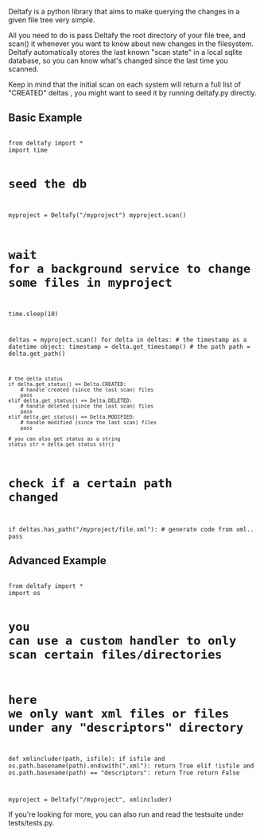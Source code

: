 Deltafy is a python library that aims to make querying the changes in a given file tree very simple.

All you need to do is pass Deltafy the root directory of your file tree, and scan() it whenever you want to know about new changes in the filesystem. Deltafy automatically stores the last known "scan state" in a local sqlite database, so you can know what's changed since the last time you scanned. 

Keep in mind that the initial scan on each system will return a full list of "CREATED" deltas , you might want to seed it by running deltafy.py directly.

Basic Example
----
<code>
from deltafy import *
import time

# seed the db
myproject = Deltafy("/myproject")
myproject.scan()

# wait for a background service to change some files in myproject
time.sleep(10)

deltas = myproject.scan()
for delta in deltas:
	# the timestamp as a datetime object:
	timestamp = delta.get_timestamp()
	# the path
	path = delta.get_path()
	
	# the delta status	
	if delta.get_status() == Delta.CREATED:
		# handle created (since the last scan) files
		pass
	elif delta.get_status() == Delta.DELETED:
		# handle deleted (since the last scan) files
		pass
	elif delta.get_status() == Delta.MODIFIED:
		# handle modified (since the last scan) files
		pass

	# you can also get status as a string
	status_str = delta.get_status_str()

# check if a certain path changed
if deltas.has_path("/myproject/file.xml"):
	# generate code from xml..
	pass
</code>

Advanced Example
----
<code>
from deltafy import *
import os

# you can use a custom handler to only scan certain files/directories
# here we only want xml files or files under any "descriptors" directory
def xmlincluder(path, isfile):
	if isfile and os.path.basename(path).endswith(".xml"): return True
	elif !isfile and os.path.basename(path) == "descriptors": return True
	return False

myproject = Deltafy("/myproject", xmlincluder)
</code>

If you're looking for more, you can also run and read the testsuite under tests/tests.py.
